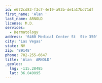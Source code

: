 ```yaml
---
id: e672cd83-f3c7-4e19-a93b-de1a17bd71df
first_name: 'Alan '
last_name: ARNOLD
license: M.D.
services:
  - Dermatology
address: '6460 Medical Center St  Ste 350'
city: 'Las Vegas'
state: NV
zip: '89148'
phone: 702-255-6647
title: 'Alan  ARNOLD'
_geoloc:
  lng: -115.28485
  lat: 36.049095
---
```

